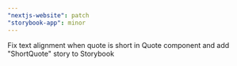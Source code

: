 ```yaml
---
"nextjs-website": patch
"storybook-app": minor
---
```


Fix text alignment when quote is short in Quote component and add "ShortQuote" story to Storybook
